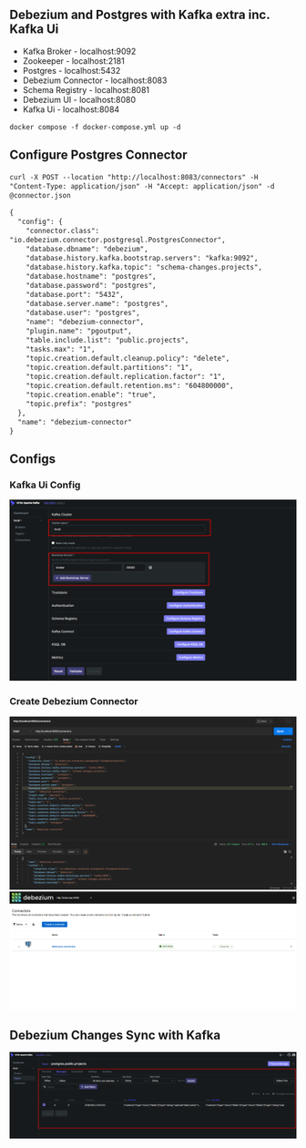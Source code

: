 ## Debezium and Postgres with Kafka extra inc. Kafka Ui 
* Kafka Broker - localhost:9092
* Zookeeper - localhost:2181
* Postgres - localhost:5432
* Debezium Connector - localhost:8083
* Schema Registry - localhost:8081
* Debezium UI - localhost:8080
* Kafka Ui - localhost:8084 
````
docker compose -f docker-compose.yml up -d
````


## Configure Postgres Connector

````
curl -X POST --location "http://localhost:8083/connectors" -H "Content-Type: application/json" -H "Accept: application/json" -d @connector.json
````

````
{
  "config": {
    "connector.class": "io.debezium.connector.postgresql.PostgresConnector",
    "database.dbname": "debezium",
    "database.history.kafka.bootstrap.servers": "kafka:9092",
    "database.history.kafka.topic": "schema-changes.projects",
    "database.hostname": "postgres",
    "database.password": "postgres",
    "database.port": "5432",
    "database.server.name": "postgres",
    "database.user": "postgres",
    "name": "debezium-connector",
    "plugin.name": "pgoutput",
    "table.include.list": "public.projects",
    "tasks.max": "1",
    "topic.creation.default.cleanup.policy": "delete",
    "topic.creation.default.partitions": "1",
    "topic.creation.default.replication.factor": "1",
    "topic.creation.default.retention.ms": "604800000",
    "topic.creation.enable": "true",
    "topic.prefix": "postgres"
  },
  "name": "debezium-connector"
}

````
## Configs 
### Kafka Ui Config 
![kafka-ui.png](assets%2Fkafka-ui.png)
### Create Debezium Connector
![connector-create.png](assets%2Fconnector-create.png)
![debezium-connector.png](assets%2Fdebezium-connector.png)
## Debezium Changes Sync with Kafka
![debezium-table.png](assets%2Fdebezium-table.png)
